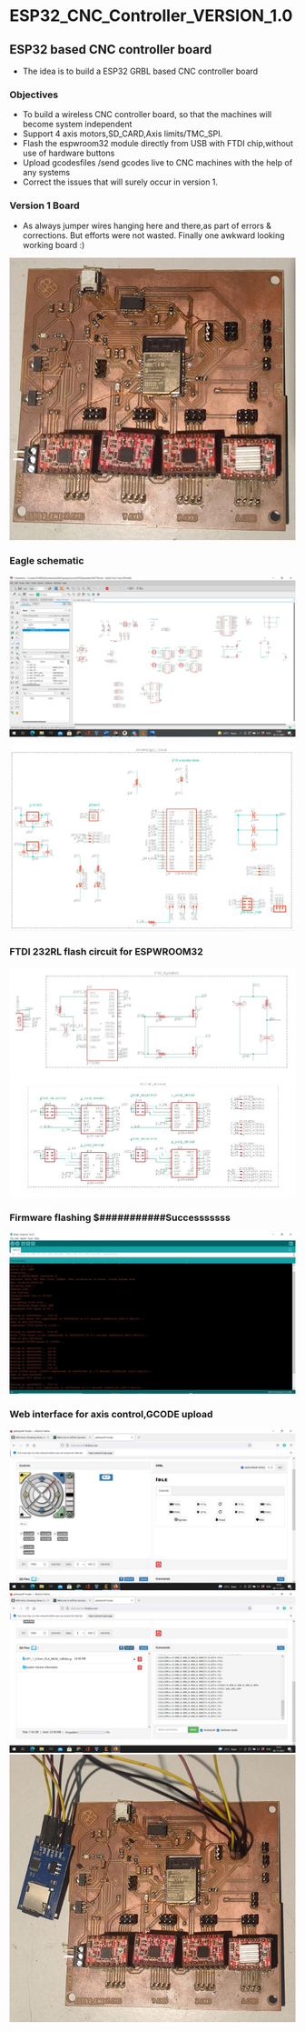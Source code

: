 # ESP32_CNC_Controller_VERSION_1.0
## ESP32 based CNC controller board
* The idea is to build a ESP32 GRBL based CNC controller board
### Objectives
* To build a wireless CNC controller board, so that the machines will become system independent
* Support 4 axis motors,SD_CARD,Axis limits/TMC_SPI.
* Flash the espwroom32 module directly from USB with FTDI chip,without use of hardware buttons
* Upload gcodesfiles /send gcodes live to CNC machines with the help of any systems
* Correct the issues that will surely occur in version 1.
### Version 1 Board
* As always jumper wires hanging here and there,as part of errors & corrections. But efforts were not wasted. Finally one awkward looking working board :)

![alt text for screen readers](https://github.com/JOELGEORGEALEX/ESP32_CNC_Controller/blob/main/esp1.jpeg "ESP32__CNC_BOARD")
### Eagle schematic
![alt text for screen readers](https://github.com/JOELGEORGEALEX/ESP32_CNC_Controller/blob/main/EAGLE.png "ESP32__CNC_BOARD")

![alt text for screen readers](https://github.com/JOELGEORGEALEX/ESP32_CNC_Controller/blob/main/ESP32.JPG "ESP32__CNC_BOARD")
### FTDI 232RL flash circuit for ESPWROOM32
![alt text for screen readers](https://github.com/JOELGEORGEALEX/ESP32_CNC_Controller/blob/main/ftdiflash.JPG "ESP32__CNC_BOARD")
![alt text for screen readers](https://github.com/JOELGEORGEALEX/ESP32_CNC_Controller/blob/main/motordriv.JPG "ESP32__CNC_BOARD")
### Firmware flashing $###########Successsssss
![alt text for screen readers](https://github.com/JOELGEORGEALEX/ESP32_CNC_Controller/blob/main/arduinoesp.jpg "ESP32__CNC_BOARD")

### Web interface for axis control,GCODE upload
![alt text for screen readers](https://github.com/JOELGEORGEALEX/ESP32_CNC_Controller/blob/main/grblweb.png "ESP32__CNC_BOARD")
![alt text for screen readers](https://github.com/JOELGEORGEALEX/ESP32_CNC_Controller/blob/main/grblweb2.png "ESP32__CNC_BOARD")
![alt text for screen readers](https://github.com/JOELGEORGEALEX/ESP32_CNC_Controller/blob/main/esp2.jpeg "ESP32__CNC_BOARD")
